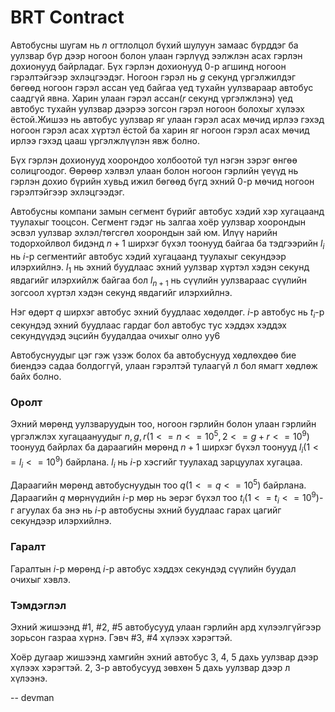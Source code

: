 BRT Contract
============
Автобусны шугам нь $n$ огтлолцол бүхий шулуун замаас бүрддэг ба уулзвар бүр дээр ногоон болон улаан гэрлүүд ээлжлэн асах гэрлэн дохионууд байрладаг. Бүх гэрлэн дохионууд 0-р агшинд ногоон гэрэлтэйгээр эхлэцгээдэг. Ногоон гэрэл нь $g$ секунд үргэлжилдэг бөгөөд ногоон гэрэл ассан үед байгаа үед тухайн уулзвараар автобус саадгүй явна. Харин улаан гэрэл ассан($r$ ceкунд үргэлжлэнэ) үед автобус тухайн уулзвар дээрээ зогсон гэрэл ногоон болохыг хүлээх ёстой.Жишээ нь автобус уулзвар яг улаан гэрэл асах мөчид ирлээ гэхэд ногоон гэрэл асах хүртэл ёстой ба харин яг ногоон гэрэл асах мөчид ирлээ гэхэд цааш үргэлжлүүлэн явж болно.

Бүх гэрлэн дохионууд хоорондоо холбоотой тул нэгэн зэрэг өнгөө солицгоодог. Өөрөөр хэлвэл улаан болон ногоон гэрлийн үеүүд нь гэрлэн дохио бүрийн хувьд ижил бөгөөд бүгд эхний 0-р мөчид ногоон гэрэлтэйгээр эхлэцгээдэг.

Автобусны компани замын сегмент бүрийг автобус хэдий хэр хугацаанд туулахыг тооцсон. Сегмент гэдэг нь залгаа хоёр уулзвар хоорондын эсвэл уулзвар эхлэл/төгсгөл хоорондын зай юм. Илүү нарийн тодорхойлвол бидэнд $n+1$ ширхэг бүхэл тоонууд байгаа ба тэдгээрийн $l_i$ нь $i$-р сегментийг автобус хэдий хугацаанд туулахыг секундээр илэрхийлнэ. $l_1$ нь эхний буудлаас эхний уулзвар хүртэл хэдэн секунд явдагийг илэрхийлж байгаа бол $l_{n+1}$ нь сүүлийн уулзвараас сүүлийн зогсоол хүртэл хэдэн секунд явдагийг илэрхийлнэ.

Нэг өдөрт $q$ ширхэг автобус эхний буудлаас хөдөлдөг. $i$-р автобус нь $t_i$-р секундэд эхний буудлаас гардаг бол автобус тус хэддэх хэддэх секундүүдэд эцсийн буудалдаа очихыг олно уу6

Автобуснуудыг цэг гэж үзэж болох ба автобуснууд хөдлөхдөө бие биендээ садаа болдоггүй, улаан гэрэлтэй тулаагүй л бол ямагт хөдлөж байх болно.

### Оролт
Эхний мөрөнд уулзваруудын тоо, ногоон гэрлийн болон улаан гэрлийн үргэлжлэх хугацаануудыг $n, g, r(1<=n<=10^5, 2<=g+r<=10^9)$ тоонууд байрлах ба дараагийн мөрөнд $n+1$ ширхэг бүхэл тоонууд $l_i(1<=l_i<=10^9)$ байрлана. $l_i$ нь $i$-р хэсгийг туулахад зарцуулах хугацаа.

Дараагийн мөрөнд автобуснуудын тоо $q(1<=q<=10^5)$ байрлана. Дараагийн $q$ мөрнүүдийн $i$-р мөр нь эерэг бүхэл тоо $t_i(1<=t_i<=10^9)$-г агуулах ба  энэ нь $i$-р автобусны эхний буудлаас гарах цагийг секундээр илэрхийлнэ.


### Гаралт
Гаралтын $i$-р мөрөнд $i$-р автобус хэддэх секундэд сүүлийн буудал очихыг хэвлэ.

### Тэмдэглэл

Эхний жишээнд #1, #2, #5 автобусууд улаан гэрлийн ард хүлээлгүйгээр зорьсон газраа хүрнэ. Гэвч #3, #4 хүлээх хэрэгтэй.

Хоёр дугаар жишээнд хамгийн эхний автобус 3, 4, 5 дахь уулзвар дээр хүлээх хэрэгтэй. 2, 3-р автобусууд зөвхөн 5 дахь уулзвар дээр л хүлээнэ.

-- devman
